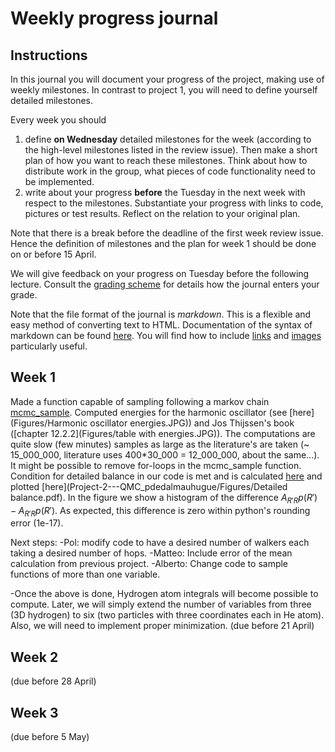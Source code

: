 # Weekly progress journal

## Instructions

In this journal you will document your progress of the project, making use of weekly milestones. In contrast to project 1, you will need to define yourself detailed milestones.

Every week you should 

1. define **on Wednesday** detailed milestones for the week (according to the
   high-level milestones listed in the review issue).
   Then make a short plan of how you want to 
   reach these milestones. Think about how to distribute work in the group, 
   what pieces of code functionality need to be implemented. 
2. write about your progress **before** the Tuesday in the next week with
   respect to the milestones. Substantiate your progress with links to code,
   pictures or test results. Reflect on the relation to your original plan.

Note that there is a break before the deadline of the first week review
issue. Hence the definition of milestones and the plan for week 1 should be
done on or before 15 April.

We will give feedback on your progress on Tuesday before the following lecture. Consult the 
[grading scheme](https://computationalphysics.quantumtinkerer.tudelft.nl/proj2-grading/) 
for details how the journal enters your grade.

Note that the file format of the journal is *markdown*. This is a flexible and easy method of 
converting text to HTML. 
Documentation of the syntax of markdown can be found 
[here](https://docs.gitlab.com/ee/user/markdown.html#gfm-extends-standard-markdown). 
You will find how to include [links](https://docs.gitlab.com/ee/user/markdown.html#links) and 
[images](https://docs.gitlab.com/ee/user/markdown.html#images) particularly
useful.

## Week 1
Made a function capable of sampling following a markov chain [mcmc_sample](https://gitlab.kwant-project.org/computational_physics/projects/Project-2---QMC_pdedalmauhugue/-/blob/master/Skeleton.py#L23). Computed energies for the harmonic oscillator (see [here](Figures/Harmonic oscillator energies.JPG)) and Jos Thijssen's book ([chapter 12.2.2](Figures/table with energies.JPG)). The computations are quite slow (few minutes) samples as large as the literature's are taken (~ 15_000_000, literature uses 400*30_000 = 12_000_000, about the same...). It might be possible to remove for-loops in the mcmc_sample function. Condition for detailed balance in our code is met and is calculated [here](https://gitlab.kwant-project.org/computational_physics/projects/Project-2---QMC_pdedalmauhugue/-/blob/master/Skeleton.py#L50-53) and plotted [here](Project-2---QMC_pdedalmauhugue/Figures/Detailed balance.pdf). In the figure we show a histogram of the difference $A_{R' R}p(R') - A_{R' R}p(R')$. As expected, this difference is zero within python's rounding error (1e-17).


Next steps:
-Pol: modify code to have a desired number of walkers each taking a desired number of hops.
-Matteo: Include error of the mean calculation from previous project.
-Alberto: Change code to sample functions of more than one variable.

-Once the above is done, Hydrogen atom integrals will become possible to compute. Later, we will simply extend the number of variables from three (3D hydrogen) to six (two particles with three coordinates each in He atom). Also, we will need to implement proper minimization.
(due before 21 April)


## Week 2
(due before 28 April)


## Week 3
(due before 5 May)


